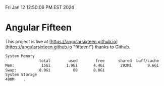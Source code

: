 Fri Jan 12 12:50:06 PM EST 2024

# Angular Fifteen


This project is live at [https://angularsixteen.github.io](https://angularsixteen.github.io "fifteen!") thanks to Github.

```bash
System Memory
               total        used        free      shared  buff/cache   available
Mem:            15Gi       1.9Gi       4.4Gi       292Mi       9.6Gi        13Gi
Swap:          8.0Gi          0B       8.0Gi
System Storage
480M	.
